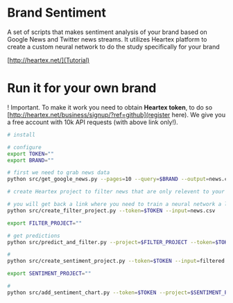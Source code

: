 # Brand Sentiment

A set of scripts that makes sentiment analysis of your brand
based on Google News and Twitter news streams. It utilizes Heartex
platform to create a custom neural network to do the study
specifically for your brand

[http://heartex.net/](Tutorial)

# Run it for your own brand

! Important. To make it work you need to obtain **Heartex token**, to
do so [http://heartex.net/business/signup/?ref=github](register
here). We give you a free account with 10k API requests (with above
link only!).

```sh
# install

```

```sh
# configure
export TOKEN=""
export BRAND=""
```

```sh
# first we need to grab news data
python src/get_google_news.py --pages=10 --query=$BRAND --output=news.csv
```

```sh
# create Heartex project to filter news that are only relevent to your company

# you will get back a link where you need to train a neural network a little bit to make it understand what is relevent to you
python src/create_filter_project.py --token=$TOKEN --input=news.csv

export FILTER_PROJECT=""
```

```sh
# get predictions
python src/predict_and_filter.py --project=$FILTER_PROJECT --token=$TOKEN --output=filtered.csv
```

```sh
# 
python src/create_sentiment_project.py --token=$TOKEN --input=filtered.csv

export SENTIMENT_PROJECT=""
```

```sh
# 
python src/add_sentiment_chart.py --token=$TOKEN --project=$SENTIMENT_PROJECT --input=filtered.csv
```

```sh

```
